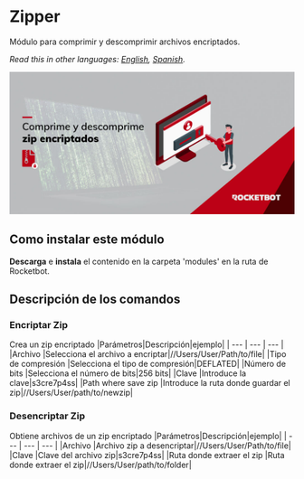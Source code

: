 # Zipper
  
Módulo para comprimir y descomprimir archivos encriptados.  

*Read this in other languages: [English](Manual_Zipper.md), [Spanish](Manual_Zipper.es.md).*
  
![banner](imgs/Banner_zipper.png)
## Como instalar este módulo
  
__Descarga__ e __instala__ el contenido en la carpeta 'modules' en la ruta de Rocketbot.  



## Descripción de los comandos

### Encriptar Zip
  
Crea un zip encriptado
|Parámetros|Descripción|ejemplo|
| --- | --- | --- |
|Archivo |Selecciona el archivo a encriptar|//Users/User/Path/to/file|
|Tipo de compresión |Selecciona el tipo de compresión|DEFLATED|
|Número de bits |Selecciona el número de bits|256 bits|
|Clave |Introduce la clave|s3cre7p4ss|
|Path where save zip |Introduce la ruta donde guardar el zip|//Users/User/path/to/newzip|

### Desencriptar Zip
  
Obtiene archivos de un zip encriptado
|Parámetros|Descripción|ejemplo|
| --- | --- | --- |
|Archivo |Archivo zip a desencriptar|//Users/User/Path/to/file|
|Clave |Clave del archivo zip|s3cre7p4ss|
|Ruta donde extraer el zip |Ruta donde extraer el zip|//Users/User/path/to/folder|
